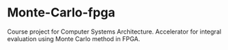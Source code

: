 # Monte-Carlo-fpga
Course project for Computer Systems Architecture. Accelerator for integral evaluation using Monte Carlo method in FPGA.

